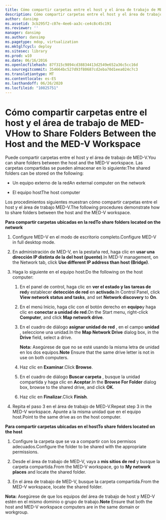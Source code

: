 ```yaml
---
title: Cómo compartir carpetas entre el host y el área de trabajo de MED-V
description: Cómo compartir carpetas entre el host y el área de trabajo de MED-V
author: dansimp
ms.assetid: 3cb295f2-c07e-4ee6-aa3c-ce4c8c45c191
ms.reviewer: ''
manager: dansimp
ms.author: dansimp
ms.pagetype: mdop, virtualization
ms.mktglfcycl: deploy
ms.sitesec: library
ms.prod: w10
ms.date: 06/16/2016
ms.openlocfilehash: 87f315c9894cd38834413d2549e652a36c5cc16d
ms.sourcegitcommit: 354664bc527d93f80687cd2eba70d1eea024c7c3
ms.translationtype: MT
ms.contentlocale: es-ES
ms.lasthandoff: 06/26/2020
ms.locfileid: "10825751"
---
```

# <span data-ttu-id="bdfe1-103">Cómo compartir carpetas entre el host y el área de trabajo de MED-V</span><span class="sxs-lookup"><span data-stu-id="bdfe1-103">How to Share Folders Between the Host and the MED-V Workspace</span></span>


<span data-ttu-id="bdfe1-104">Puede compartir carpetas entre el host y el área de trabajo de MED-V.</span><span class="sxs-lookup"><span data-stu-id="bdfe1-104">You can share folders between the host and the MED-V workspace.</span></span> <span data-ttu-id="bdfe1-105">Las carpetas compartidas se pueden almacenar en lo siguiente:</span><span class="sxs-lookup"><span data-stu-id="bdfe1-105">The shared folders can be stored on the following:</span></span>

-   <span data-ttu-id="bdfe1-106">Un equipo externo de la red</span><span class="sxs-lookup"><span data-stu-id="bdfe1-106">An external computer on the network</span></span>

-   <span data-ttu-id="bdfe1-107">El equipo host</span><span class="sxs-lookup"><span data-stu-id="bdfe1-107">The host computer</span></span>

<span data-ttu-id="bdfe1-108">Los procedimientos siguientes muestran cómo compartir carpetas entre el host y el área de trabajo MED-V.</span><span class="sxs-lookup"><span data-stu-id="bdfe1-108">The following procedures demonstrate how to share folders between the host and the MED-V workspace.</span></span>

**<span data-ttu-id="bdfe1-109">Para compartir carpetas ubicadas en la red</span><span class="sxs-lookup"><span data-stu-id="bdfe1-109">To share folders located on the network</span></span>**

1.  <span data-ttu-id="bdfe1-110">Configure MED-V en el modo de escritorio completo.</span><span class="sxs-lookup"><span data-stu-id="bdfe1-110">Configure MED-V in full desktop mode.</span></span>

2.  <span data-ttu-id="bdfe1-111">En administración de MED-V, en la pestaña red, haga clic en **usar una dirección IP distinta de la del host (puente)**.</span><span class="sxs-lookup"><span data-stu-id="bdfe1-111">In MED-V management, on the Network tab, click **Use different IP address than host (Bridge)**.</span></span>

3.  <span data-ttu-id="bdfe1-112">Haga lo siguiente en el equipo host:</span><span class="sxs-lookup"><span data-stu-id="bdfe1-112">Do the following on the host computer:</span></span>

    1.  <span data-ttu-id="bdfe1-113">En el panel de control, haga clic en **ver el estado y las tareas de red**y establecer **detección de red** en **activado**.</span><span class="sxs-lookup"><span data-stu-id="bdfe1-113">In Control Panel, click **View network status and tasks**, and set **Network discovery** to **On**.</span></span>

    2.  <span data-ttu-id="bdfe1-114">En el menú Inicio, haga clic con el botón derecho en **equipo**y haga clic en **conectar a unidad de red**.</span><span class="sxs-lookup"><span data-stu-id="bdfe1-114">On the Start menu, right-click **Computer**, and click **Map network drive**.</span></span>

    3.  <span data-ttu-id="bdfe1-115">En el cuadro de diálogo **asignar unidad de red** , en el campo **unidad** , seleccione una unidad.</span><span class="sxs-lookup"><span data-stu-id="bdfe1-115">In the **Map Network Drive** dialog box, in the **Drive** field, select a drive.</span></span>

        <span data-ttu-id="bdfe1-116">**Nota:**  Asegúrese de que no se esté usando la misma letra de unidad en los dos equipos.</span><span class="sxs-lookup"><span data-stu-id="bdfe1-116">**Note** Ensure that the same drive letter is not in use on both computers.</span></span>

         

    4.  <span data-ttu-id="bdfe1-117">Haz clic en **Examinar**.</span><span class="sxs-lookup"><span data-stu-id="bdfe1-117">Click **Browse**.</span></span>

    5.  <span data-ttu-id="bdfe1-118">En el cuadro de diálogo **Buscar carpeta** , busque la unidad compartida y haga clic en **Aceptar**.</span><span class="sxs-lookup"><span data-stu-id="bdfe1-118">In the **Browse For Folder** dialog box, browse to the shared drive, and click **OK**.</span></span>

    6.  <span data-ttu-id="bdfe1-119">Haz clic en **Finalizar**.</span><span class="sxs-lookup"><span data-stu-id="bdfe1-119">Click **Finish**.</span></span>

4.  <span data-ttu-id="bdfe1-120">Repita el paso 3 en el área de trabajo de MED-V.</span><span class="sxs-lookup"><span data-stu-id="bdfe1-120">Repeat step 3 in the MED-V workspace.</span></span> <span data-ttu-id="bdfe1-121">Apunte a la misma unidad que en el equipo host.</span><span class="sxs-lookup"><span data-stu-id="bdfe1-121">Point to the same drive as on the host computer.</span></span>

**<span data-ttu-id="bdfe1-122">Para compartir carpetas ubicadas en el host</span><span class="sxs-lookup"><span data-stu-id="bdfe1-122">To share folders located on the host</span></span>**

1.  <span data-ttu-id="bdfe1-123">Configure la carpeta que se va a compartir con los permisos adecuados.</span><span class="sxs-lookup"><span data-stu-id="bdfe1-123">Configure the folder to be shared with the appropriate permissions.</span></span>

2.  <span data-ttu-id="bdfe1-124">Desde el área de trabajo de MED-V, vaya a **mis sitios de red** y busque la carpeta compartida.</span><span class="sxs-lookup"><span data-stu-id="bdfe1-124">From the MED-V workspace, go to **My network places** and locate the shared folder.</span></span>

3.  <span data-ttu-id="bdfe1-125">En el área de trabajo de MED-V, busque la carpeta compartida.</span><span class="sxs-lookup"><span data-stu-id="bdfe1-125">From the MED-V workspace, locate the shared folder.</span></span>

<span data-ttu-id="bdfe1-126">**Nota:**  Asegúrese de que los equipos del área de trabajo de host y MED-V estén en el mismo dominio o grupo de trabajo.</span><span class="sxs-lookup"><span data-stu-id="bdfe1-126">**Note** Ensure that both the host and MED-V workspace computers are in the same domain or workgroup.</span></span>

 

 

 





